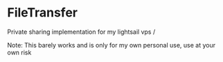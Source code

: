 # FileTransfer
Private sharing implementation for my lightsail vps /

Note: This barely works and is only for my own personal use, use at your own risk
